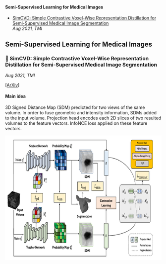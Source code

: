 #### Semi-Supervised Learning for Medical Images
- [SimCVD: Simple Contrastive Voxel-Wise Representation Distillation for Semi-Supervised Medical Image Segmentation](#small-blue-diamond-simcvd-simple-contrastive-voxel-wise-representation-distillation-for-semi-supervised-medical-image-segmentation)  
_Aug 2021, TMI_ 

## Semi-Supervised Learning for Medical Images

### :small_blue_diamond: SimCVD: Simple Contrastive Voxel-Wise Representation Distillation for Semi-Supervised Medical Image Segmentation
_Aug 2021, TMI_  

[[ArXiv](https://arxiv.org/abs/2108.06227)]

#### Main idea
3D Signed Distance Map (SDM) predicted for two views of the same volume. In order to fuse geometric and intensity information, SDMs added to the input volume. Projection head encodes each 2D slices of two resulted volumes to the feature vectors. InfoNCE loss applied on these feature vectors.

<img src="medical_semi_supervised_learning_images/simcvd_framework.png" height="400" />

##
